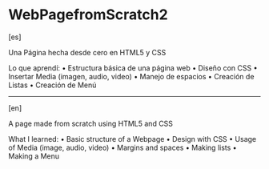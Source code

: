 # WebPagefromScratch2
[es]

Una Página hecha desde cero en HTML5 y CSS

Lo que aprendí:
• Estructura básica de una página web
• Diseño con CSS
• Insertar Media (imagen, audio, video)
• Manejo de espacios
• Creación de Listas
• Creación de Menú

--------------
[en]

A page made from scratch using HTML5 and CSS

What I learned:
• Basic structure of a Webpage
• Design with CSS
• Usage of Media (image, audio, video)
• Margins and spaces
• Making lists
• Making a Menu
